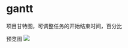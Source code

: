 # gantt

项目甘特图，可调整任务的开始结束时间，百分比

预览图
![](https://raw.githubusercontent.com/lenxeon/gantt/master/public/images/screen.png)
